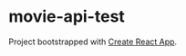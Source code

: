 # movie-api-test

Project bootstrapped with [Create React App](https://github.com/facebook/create-react-app).
